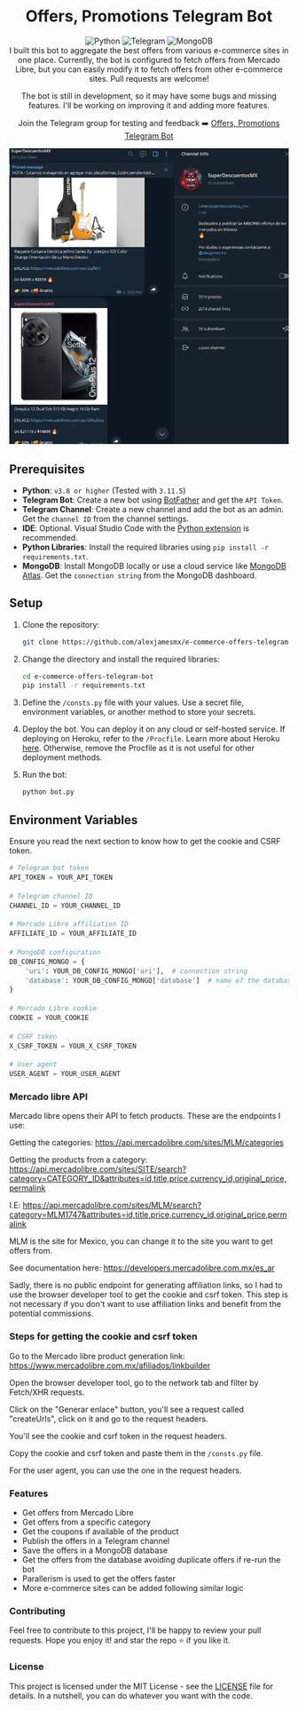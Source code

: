 <a id="readme-top"></a>

<h1 align="center">Offers, Promotions Telegram Bot</h1>

<div align="center">
  <img alt="Python" src="https://img.shields.io/badge/python-v3.8-blue">
  <img alt="Telegram" src="https://img.shields.io/badge/telegram-bot-blue">
  <img alt="MongoDB" src="https://img.shields.io/badge/mongodb-database-blue">
</div>

<div align="center">
  I built this bot to aggregate the best offers from various e-commerce sites in one place. Currently, the bot is configured to fetch offers from Mercado Libre, but you can easily modify it to fetch offers from other e-commerce sites. Pull requests are welcome!

The bot is still in development, so it may have some bugs and missing features. I'll be working on improving it and adding more features.

Join the Telegram group for testing and feedback ➡️ [Offers, Promotions Telegram Bot](https://t.me/superdescuentos_mx)

</div>

![Telegram Channel Screenshot](/screenshot.png)

## Prerequisites

- **Python**: `v3.8 or higher` (Tested with `3.11.5`)
- **Telegram Bot**: Create a new bot using [BotFather](https://core.telegram.org/bots#6-botfather) and get the `API Token`.
- **Telegram Channel**: Create a new channel and add the bot as an admin. Get the `channel ID` from the channel settings.
- **IDE**: Optional. Visual Studio Code with the [Python extension](https://marketplace.visualstudio.com/items?itemName=ms-python.python) is recommended.
- **Python Libraries**: Install the required libraries using `pip install -r requirements.txt`.
- **MongoDB**: Install MongoDB locally or use a cloud service like [MongoDB Atlas](https://www.mongodb.com/cloud/atlas). Get the `connection string` from the MongoDB dashboard.

## Setup

1. Clone the repository:

   ```sh
   git clone https://github.com/alexjamesmx/e-commerce-offers-telegram-bot.git
   ```

2. Change the directory and install the required libraries:

   ```sh
   cd e-commerce-offers-telegram-bot
   pip install -r requirements.txt
   ```

3. Define the `/consts.py` file with your values. Use a secret file, environment variables, or another method to store your secrets.

4. Deploy the bot.
   You can deploy it on any cloud or self-hosted service. If deploying on Heroku, refer to the `/Procfile`. Learn more about Heroku [here](https://devcenter.heroku.com/articles/getting-started-with-python). Otherwise, remove the Procfile as it is not useful for other deployment methods.

5. Run the bot:

   ```sh
   python bot.py
   ```

## Environment Variables

Ensure you read the next section to know how to get the cookie and CSRF token.

```python
# Telegram bot token
API_TOKEN = YOUR_API_TOKEN

# Telegram channel ID
CHANNEL_ID = YOUR_CHANNEL_ID

# Mercado Libre affiliation ID
AFFILIATE_ID = YOUR_AFFILIATE_ID

# MongoDB configuration
DB_CONFIG_MONGO = {
    'uri': YOUR_DB_CONFIG_MONGO['uri'],  # connection string
    'database': YOUR_DB_CONFIG_MONGO['database']  # name of the database
}

# Mercado Libre cookie
COOKIE = YOUR_COOKIE

# CSRF token
X_CSRF_TOKEN = YOUR_X_CSRF_TOKEN

# User agent
USER_AGENT = YOUR_USER_AGENT

```

### Mercado libre API

Mercado libre opens their API to fetch products. These are the endpoints I use:

Getting the categories:
https://api.mercadolibre.com/sites/MLM/categories

Getting the products from a category:
https://api.mercadolibre.com/sites/SITE/search?category=CATEGORY_ID&attributes=id,title,price,currency_id,original_price,permalink

I.E: https://api.mercadolibre.com/sites/MLM/search?category=MLM1747&attributes=id,title,price,currency_id,original_price,permalink

MLM is the site for Mexico, you can change it to the site you want to get offers from.

See documentation here: https://developers.mercadolibre.com.mx/es_ar

Sadly, there is no public endpoint for generating affiliation links, so I had to use the browser developer tool to get the cookie and csrf token. This step is not necessary if you don't want to use affiliation links and benefit from the potential commissions.

### Steps for getting the cookie and csrf token

Go to the Mercado libre product generation link:
https://www.mercadolibre.com.mx/afiliados/linkbuilder

Open the browser developer tool, go to the network tab and filter by Fetch/XHR requests.

Click on the "Generar enlace" button, you'll see a request called "createUrls", click on it and go to the request headers.

You'll see the cookie and csrf token in the request headers.

Copy the cookie and csrf token and paste them in the `/consts.py` file.

For the user agent, you can use the one in the request headers.

### Features

- Get offers from Mercado Libre
- Get offers from a specific category
- Get the coupons if available of the product
- Publish the offers in a Telegram channel
- Save the offers in a MongoDB database
- Get the offers from the database avoiding duplicate offers if re-run the bot
- Parallerism is used to get the offers faster
- More e-commerce sites can be added following similar logic

### Contributing

Feel free to contribute to this project, I'll be happy to review your pull requests. Hope you enjoy it! and star the repo ⭐ if you like it.

### License

This project is licensed under the MIT License - see the [LICENSE](LICENSE) file for details. In a nutshell, you can do whatever you want with the code.
